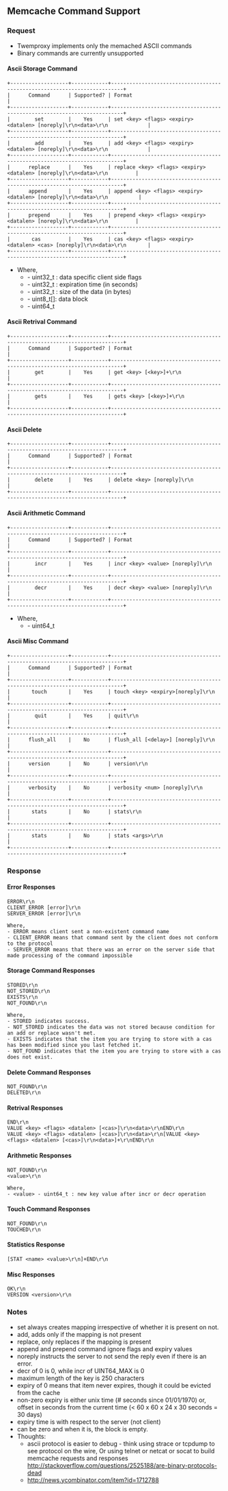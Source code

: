 ## Memcache Command Support

### Request

- Twemproxy implements only the memached ASCII commands
- Binary commands are currently unsupported

#### Ascii Storage Command

    +-------------------+------------+--------------------------------------------------------------------------+
    |      Command      | Supported? | Format                                                                   |
    +-------------------+------------+--------------------------------------------------------------------------+
    |        set        |    Yes     | set <key> <flags> <expiry> <datalen> [noreply]\r\n<data>\r\n             |
    +-------------------+------------+--------------------------------------------------------------------------+
    |        add        |    Yes     | add <key> <flags> <expiry> <datalen> [noreply]\r\n<data>\r\n             |
    +-------------------+------------+--------------------------------------------------------------------------+
    |      replace      |    Yes     | replace <key> <flags> <expiry> <datalen> [noreply]\r\n<data>\r\n         |
    +-------------------+------------+--------------------------------------------------------------------------+
    |      append       |    Yes     | append <key> <flags> <expiry> <datalen> [noreply]\r\n<data>\r\n          |
    +-------------------+------------+--------------------------------------------------------------------------+
    |      prepend      |    Yes     | prepend <key> <flags> <expiry> <datalen> [noreply]\r\n<data>\r\n         |
    +-------------------+------------+--------------------------------------------------------------------------+
    |       cas         |    Yes     | cas <key> <flags> <expiry> <datalen> <cas> [noreply]\r\n<data>\r\n       |
    +-------------------+------------+--------------------------------------------------------------------------+

* Where,
  * <flags>   - uint32_t : data specific client side flags
  * <expiry>  - uint32_t : expiration time (in seconds)
  * <datalen> - uint32_t : size of the data (in bytes)
  * <data>    - uint8_t[]: data block
  * <cas>     - uint64_t

#### Ascii Retrival Command

    +-------------------+------------+--------------------------------------------------------------------------+
    |      Command      | Supported? | Format                                                                   |
    +-------------------+------------+--------------------------------------------------------------------------+
    |        get        |    Yes     | get <key> [<key>]+\r\n                                                   |
    +-------------------+------------+--------------------------------------------------------------------------+
    |        gets       |    Yes     | gets <key> [<key>]+\r\n                                                  |
    +-------------------+------------+--------------------------------------------------------------------------+

#### Ascii Delete

    +-------------------+------------+--------------------------------------------------------------------------+
    |      Command      | Supported? | Format                                                                   |
    +-------------------+------------+--------------------------------------------------------------------------+
    |        delete     |    Yes     | delete <key> [noreply]\r\n                                               |
    +-------------------+------------+--------------------------------------------------------------------------+

#### Ascii Arithmetic Command

    +-------------------+------------+--------------------------------------------------------------------------+
    |      Command      | Supported? | Format                                                                   |
    +-------------------+------------+--------------------------------------------------------------------------+
    |        incr       |    Yes     | incr <key> <value> [noreply]\r\n                                         |
    +-------------------+------------+--------------------------------------------------------------------------+
    |        decr       |    Yes     | decr <key> <value> [noreply]\r\n                                         |
    +-------------------+------------+--------------------------------------------------------------------------+

* Where,
  * <value> - uint64_t

#### Ascii Misc Command

    +-------------------+------------+--------------------------------------------------------------------------+
    |      Command      | Supported? | Format                                                                   |
    +-------------------+------------+--------------------------------------------------------------------------+
    |       touch       |    Yes     | touch <key> <expiry>[noreply]\r\n                                        |
    +-------------------+------------+--------------------------------------------------------------------------+
    |        quit       |    Yes     | quit\r\n                                                                 |
    +-------------------+------------+--------------------------------------------------------------------------+
    |      flush_all    |    No      | flush_all [<delay>] [noreply]\r\n                                        |
    +-------------------+------------+--------------------------------------------------------------------------+
    |      version      |    No      | version\r\n                                                              |
    +-------------------+------------+--------------------------------------------------------------------------+
    |      verbosity    |    No      | verbosity <num> [noreply]\r\n                                            |
    +-------------------+------------+--------------------------------------------------------------------------+
    |       stats       |    No      | stats\r\n                                                                |
    +-------------------+------------+--------------------------------------------------------------------------+
    |       stats       |    No      | stats <args>\r\n                                                         |
    +-------------------+------------+--------------------------------------------------------------------------+

### Response

#### Error Responses

    ERROR\r\n
    CLIENT_ERROR [error]\r\n
    SERVER_ERROR [error]\r\n

    Where,
    - ERROR means client sent a non-existent command name
    - CLIENT_ERROR means that command sent by the client does not conform to the protocol
    - SERVER_ERROR means that there was an error on the server side that made processing of the command impossible

#### Storage Command Responses

    STORED\r\n
    NOT_STORED\r\n
    EXISTS\r\n
    NOT_FOUND\r\n

    Where,
    - STORED indicates success.
    - NOT_STORED indicates the data was not stored because condition for an add or replace wasn't met.
    - EXISTS indicates that the item you are trying to store with a cas has been modified since you last fetched it.
    - NOT_FOUND indicates that the item you are trying to store with a cas does not exist.

#### Delete Command Responses

    NOT_FOUND\r\n
    DELETED\r\n

#### Retrival Responses

    END\r\n
    VALUE <key> <flags> <datalen> [<cas>]\r\n<data>\r\nEND\r\n
    VALUE <key> <flags> <datalen> [<cas>]\r\n<data>\r\n[VALUE <key> <flags> <datalen> [<cas>]\r\n<data>]+\r\nEND\r\n

#### Arithmetic Responses

    NOT_FOUND\r\n
    <value>\r\n

    Where,
    - <value> - uint64_t : new key value after incr or decr operation

#### Touch Command Responses

    NOT_FOUND\r\n
    TOUCHED\r\n

#### Statistics Response

    [STAT <name> <value>\r\n]+END\r\n

#### Misc Responses

    OK\r\n
    VERSION <version>\r\n

### Notes

- set always creates mapping irrespective of whether it is present on not.
- add, adds only if the mapping is not present
- replace, only replaces if the mapping is present
- append and prepend command ignore flags and expiry values
- noreply instructs the server to not send the reply even if there is an error.
- decr of 0 is 0, while incr of UINT64_MAX is 0
- maximum length of the key is 250 characters
- expiry of 0 means that item never expires, though it could be evicted from the cache
- non-zero expiry is either unix time (# seconds since 01/01/1970) or,
  offset in seconds from the current time (< 60 x 60 x 24 x 30 seconds = 30 days)
- expiry time is with respect to the server (not client)
- <datalen> can be zero and when it is, the <data> block is empty.
- Thoughts:
  - ascii protocol is easier to debug - think using strace or tcpdump to see
    protocol on the wire, Or using telnet or netcat or socat to build memcache
    requests and responses
    http://stackoverflow.com/questions/2525188/are-binary-protocols-dead
  - http://news.ycombinator.com/item?id=1712788
